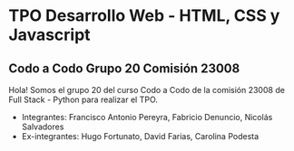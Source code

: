 # TPO Desarrollo Web - HTML, CSS y Javascript
## Codo a Codo Grupo 20 Comisión 23008 
Hola! Somos el grupo 20 del curso Codo a Codo de la comisión 23008 de Full Stack - Python para realizar el TPO.
- Integrantes: Francisco Antonio Pereyra, Fabricio Denuncio, Nicolás Salvadores
- Ex-integrantes: Hugo Fortunato, David Farias, Carolina Podesta
